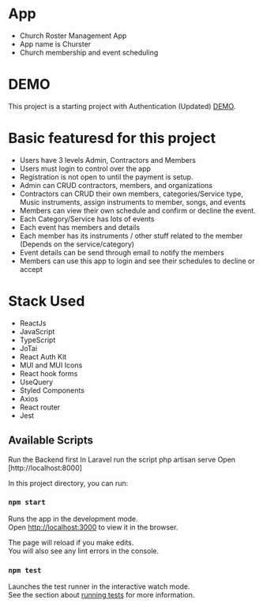 # App

- Church Roster Management App
- App name is Churster
- Church membership and event scheduling
# DEMO

This project is a starting project with Authentication (Updated) [DEMO](https://share.vidyard.com/watch/tihtpczbuUcFDLBrKP8cTG?).

# Basic featuresd for this project

- Users have 3 levels Admin, Contractors and Members
- Users must login to control over the app
- Registration is not open to until the payment is setup.
- Admin can CRUD contractors, members, and organizations
- Contractors can CRUD their own members, categories/Service type, Music instruments, assign instruments to member,  songs, and events
- Members can view their own schedule and confirm or decline the event.
- Each Category/Service has lots of events
- Each event has members and details
- Each member has its instruments / other stuff related to the member (Depends on the service/category)
- Event details can be send through email to notify the members 
- Members can use this app to login and see their schedules to decline or accept

# Stack Used

- ReactJs
- JavaScript
- TypeScript
- JoTai
- React Auth Kit
- MUI and MUI Icons
- React hook forms
- UseQuery
- Styled Components
- Axios
- React router 
- Jest

## Available Scripts

Run the Backend first 
In Laravel run the script php artisan serve
Open [http://localhost:8000]

In this project directory, you can run:

### `npm start`

Runs the app in the development mode.\
Open [http://localhost:3000](http://localhost:3000) to view it in the browser.

The page will reload if you make edits.\
You will also see any lint errors in the console.

### `npm test`

Launches the test runner in the interactive watch mode.\
See the section about [running tests](https://facebook.github.io/create-react-app/docs/running-tests) for more information.

 